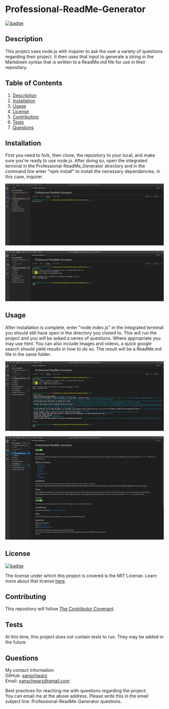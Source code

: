 # Professional-ReadMe-Generator

[![badge](https://img.shields.io/badge/license-MIT-brightgreen)](https://choosealicense.com/licenses/mit/)

## Description

This project uses node.js with inquirer to ask the user a variety of questions regarding their project. It then uses that input to generate a string in the Markdown syntax that is written to a ReadMe.md file for use in their repository.

## Table of Contents

1. [Description](#description)
2. [Installation](#installation)
3. [Usage](#usage)
4. [License](#license)
5. [Contributing](#contributing)
6. [Tests](#tests)
7. [Questions](#questions)

## Installation

First you need to fork, then clone, the repository to your local, and make sure you're ready to use node.js. After doing so, open the integrated terminal in the Professional-ReadMe_Generator directory and in the command line enter "npm install" to install the necessary dependancies, in this case, inquirer.

![Picture before installation.](assets/images/pre-install.JPG)

![Picture after installation.](assets/images/post-install.JPG)

## Usage

After installation is complete, enter "node index.js" in the integrated terminal you should still have open in the directory you cloned to. This will run the project and you will be asked a series of questions. Where appropriate you may use html. You can also include images and videos, a quick google search should yield results in how to do so. The result will be a ReadMe.md file in the same folder.

![Picture with prompts and user input.](assets/images/input_output.JPG)

![Picture of result.](assets/images/result.JPG)

## License

[![badge](https://img.shields.io/badge/license-MIT-brightgreen)](https://choosealicense.com/licenses/mit/)

The license under which this project is covered is the MIT License. Learn more about that license [here](https://choosealicense.com/licenses/mit/).

## Contributing

This repository will follow [The Contributor Covenant](https://www.contributor-covenant.org/version/2/1/code_of_conduct/).

## Tests

At this time, this project does not contain tests to run. They may be added in the future.

## Questions

My contact information:<br/>
GitHub: [xanschwarz](https://github.com/xanschwarz)<br/>
Email: xanschwarz@gmail.com<br/>

Best practices for reaching me with questions regarding the project:<br/>
You can email me at the above address. Please write this in the email subject line: Professional-ReadMe-Generator questions.
